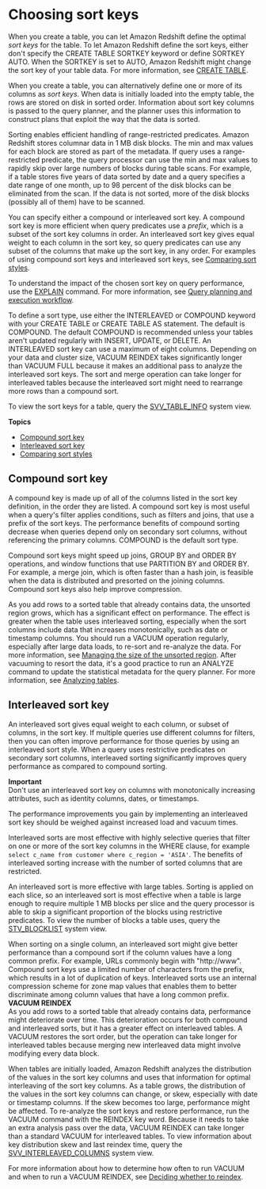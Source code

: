 # Choosing sort keys<a name="t_Sorting_data"></a>

When you create a table, you can let Amazon Redshift define the optimal *sort keys* for the table\. To let Amazon Redshift define the sort keys, either don't specify the CREATE TABLE SORTKEY keyword or define SORTKEY AUTO\. When the SORTKEY is set to AUTO, Amazon Redshift might change the sort key of your table data\. For more information, see [CREATE TABLE](r_CREATE_TABLE_NEW.md)\. 

When you create a table, you can alternatively define one or more of its columns as *sort keys*\. When data is initially loaded into the empty table, the rows are stored on disk in sorted order\. Information about sort key columns is passed to the query planner, and the planner uses this information to construct plans that exploit the way that the data is sorted\. 

Sorting enables efficient handling of range\-restricted predicates\. Amazon Redshift stores columnar data in 1 MB disk blocks\. The min and max values for each block are stored as part of the metadata\. If query uses a range\-restricted predicate, the query processor can use the min and max values to rapidly skip over large numbers of blocks during table scans\. For example, if a table stores five years of data sorted by date and a query specifies a date range of one month, up to 98 percent of the disk blocks can be eliminated from the scan\. If the data is not sorted, more of the disk blocks \(possibly all of them\) have to be scanned\. 

You can specify either a compound or interleaved sort key\. A compound sort key is more efficient when query predicates use a *prefix*, which is a subset of the sort key columns in order\. An interleaved sort key gives equal weight to each column in the sort key, so query predicates can use any subset of the columns that make up the sort key, in any order\. For examples of using compound sort keys and interleaved sort keys, see [Comparing sort styles](t_Sorting_data-compare-sort-styles.md)\.

To understand the impact of the chosen sort key on query performance, use the [EXPLAIN](r_EXPLAIN.md) command\. For more information, see [Query planning and execution workflow](c-query-planning.md)\. 

To define a sort type, use either the INTERLEAVED or COMPOUND keyword with your CREATE TABLE or CREATE TABLE AS statement\. The default is COMPOUND\. The default COMPOUND is recommended unless your tables aren't updated regularly with INSERT, UPDATE, or DELETE\. An INTERLEAVED sort key can use a maximum of eight columns\. Depending on your data and cluster size, VACUUM REINDEX takes significantly longer than VACUUM FULL because it makes an additional pass to analyze the interleaved sort keys\. The sort and merge operation can take longer for interleaved tables because the interleaved sort might need to rearrange more rows than a compound sort\.

To view the sort keys for a table, query the [SVV\_TABLE\_INFO](r_SVV_TABLE_INFO.md) system view\.

**Topics**
+ [Compound sort key](#t_Sorting_data-compound)
+ [Interleaved sort key](#t_Sorting_data-interleaved)
+ [Comparing sort styles](t_Sorting_data-compare-sort-styles.md)

## Compound sort key<a name="t_Sorting_data-compound"></a>

 A compound key is made up of all of the columns listed in the sort key definition, in the order they are listed\. A compound sort key is most useful when a query's filter applies conditions, such as filters and joins, that use a prefix of the sort keys\. The performance benefits of compound sorting decrease when queries depend only on secondary sort columns, without referencing the primary columns\. COMPOUND is the default sort type\.

Compound sort keys might speed up joins, GROUP BY and ORDER BY operations, and window functions that use PARTITION BY and ORDER BY\. For example, a merge join, which is often faster than a hash join, is feasible when the data is distributed and presorted on the joining columns\. Compound sort keys also help improve compression\. 

As you add rows to a sorted table that already contains data, the unsorted region grows, which has a significant effect on performance\. The effect is greater when the table uses interleaved sorting, especially when the sort columns include data that increases monotonically, such as date or timestamp columns\. You should run a VACUUM operation regularly, especially after large data loads, to re\-sort and re\-analyze the data\. For more information, see [Managing the size of the unsorted region](r_vacuum_diskspacereqs.md)\. After vacuuming to resort the data, it's a good practice to run an ANALYZE command to update the statistical metadata for the query planner\. For more information, see [Analyzing tables](t_Analyzing_tables.md)\.

## Interleaved sort key<a name="t_Sorting_data-interleaved"></a>

An interleaved sort gives equal weight to each column, or subset of columns, in the sort key\. If multiple queries use different columns for filters, then you can often improve performance for those queries by using an interleaved sort style\. When a query uses restrictive predicates on secondary sort columns, interleaved sorting significantly improves query performance as compared to compound sorting\. 

**Important**  
Don't use an interleaved sort key on columns with monotonically increasing attributes, such as identity columns, dates, or timestamps\.

The performance improvements you gain by implementing an interleaved sort key should be weighed against increased load and vacuum times\. 

Interleaved sorts are most effective with highly selective queries that filter on one or more of the sort key columns in the WHERE clause, for example `select c_name from customer where c_region = 'ASIA'`\. The benefits of interleaved sorting increase with the number of sorted columns that are restricted\. 

An interleaved sort is more effective with large tables\. Sorting is applied on each slice, so an interleaved sort is most effective when a table is large enough to require multiple 1 MB blocks per slice and the query processor is able to skip a significant proportion of the blocks using restrictive predicates\. To view the number of blocks a table uses, query the [STV\_BLOCKLIST](r_STV_BLOCKLIST.md) system view\.

 When sorting on a single column, an interleaved sort might give better performance than a compound sort if the column values have a long common prefix\. For example, URLs commonly begin with "http://www"\. Compound sort keys use a limited number of characters from the prefix, which results in a lot of duplication of keys\. Interleaved sorts use an internal compression scheme for zone map values that enables them to better discriminate among column values that have a long common prefix\.
<a name="t_Sorting_data-interleaved-reindex"></a>
**VACUUM REINDEX**  
As you add rows to a sorted table that already contains data, performance might deteriorate over time\. This deterioration occurs for both compound and interleaved sorts, but it has a greater effect on interleaved tables\. A VACUUM restores the sort order, but the operation can take longer for interleaved tables because merging new interleaved data might involve modifying every data block\.

When tables are initially loaded, Amazon Redshift analyzes the distribution of the values in the sort key columns and uses that information for optimal interleaving of the sort key columns\. As a table grows, the distribution of the values in the sort key columns can change, or skew, especially with date or timestamp columns\. If the skew becomes too large, performance might be affected\. To re\-analyze the sort keys and restore performance, run the VACUUM command with the REINDEX key word\. Because it needs to take an extra analysis pass over the data, VACUUM REINDEX can take longer than a standard VACUUM for interleaved tables\. To view information about key distribution skew and last reindex time, query the [SVV\_INTERLEAVED\_COLUMNS](r_SVV_INTERLEAVED_COLUMNS.md) system view\.

For more information about how to determine how often to run VACUUM and when to run a VACUUM REINDEX, see [Deciding whether to reindex](r_vacuum-decide-whether-to-reindex.md)\. 